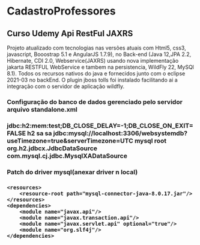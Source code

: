 <h1>CadastroProfessores</h1>
<h2>Curso Udemy Api RestFul JAXRS</h2>

Projeto atualizado com tecnologias nas versões atuais com Html5, css3, javascript, Booostrap 5.1 e AngularJS 1.7.9), no Back-end (Java 12,JPA 2.2, Hibernate, CDI 2.0, Webservice(JAXRS) usando nova implementação jakarta RESTFUL WebService e tambem na persistencia, WildFly 22, MySQl 8.1).
Todos os recursos nativos do java e fornecidos junto com o eclipse  2021-03 no backEnd. O plugin jboss tolls  foi instalado facilitando ai a integração com o servidor de aplicação wildfly. 



<h3>Configuração do banco de dados gerenciado pelo servidor arquivo standalone.xml<h3>

  <datasources>
                <datasource jndi-name="java:jboss/datasources/ExampleDS" pool-name="ExampleDS" enabled="true" use-java-context="true" statistics-enabled="${wildfly.datasources.statistics-enabled:${wildfly.statistics-enabled:false}}">
                    <connection-url>jdbc:h2:mem:test;DB_CLOSE_DELAY=-1;DB_CLOSE_ON_EXIT=FALSE</connection-url>
                    <driver>h2</driver>
                    <security>
                        <user-name>sa</user-name>
                        <password>sa</password>
                    </security>
                </datasource>
                <datasource jndi-name="java:jboss/datasources/WebsystemDS" pool-name="WebsystemDS" enabled="true" use-java-context="true" statistics-enabled="${wildfly.datasources.statistics-enabled:${wildfly.statistics-enabled:false}}">
                    <connection-url>jdbc:mysql://localhost:3306/websystemdb?useTimezone=true&amp;serverTimezone=UTC</connection-url>
                    <driver>mysql</driver>
                    <security>
                        <user-name>root</user-name>
                    </security>
                </datasource>
                <drivers>
                    <driver name="h2" module="com.h2database.h2">
                        <xa-datasource-class>org.h2.jdbcx.JdbcDataSource</xa-datasource-class>
                    </driver>
                    <driver name="mysql" module="com.mysql">
                        <xa-datasource-class>com.mysql.cj.jdbc.MysqlXADataSource</xa-datasource-class>
                    </driver>
                </drivers>
            </datasources>

<h3>Patch do driver mysql(anexar driver n local) <h3>

<module name="com.mysql" xmlns="urn:jboss:module:1.5">

    <resources>
        <resource-root path="mysql-connector-java-8.0.17.jar"/>
    </resources>
    <dependencies>
        <module name="javax.api"/>
        <module name="javax.transaction.api"/>
        <module name="javax.servlet.api" optional="true"/>
        <module name="org.slf4j"/>
    </dependencies>
</module>
